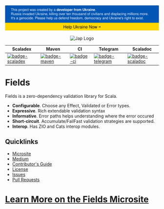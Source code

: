 [![Stand With Ukraine](https://raw.githubusercontent.com/vshymanskyy/StandWithUkraine/main/banner-direct-single.svg)](https://stand-with-ukraine.pp.ua)

<p align="center">
    <img src="assets/jap-logo.png" alt="Jap Logo"/>
</p>

| Scaladex                           | Maven                        | CI                     | Telegram                           | Scaladoc                           |
| ---------------------------------- | ---------------------------- | ---------------------- | ---------------------------------- | ---------------------------------- |
| [![badge-scaladex]][link-scaladex] | [![badge-maven]][link-maven] | [![badge-ci]][link-ci] | [![badge-telegram]][link-telegram] | [![badge-scaladoc]][link-scaladoc] |

# Fields

Fields is a zero-dependency validation library for Scala.

- **Configurable**. Choose any Effect, Validated or Error types.
- **Expressive**. Rich extendable validation syntax
- **Informative**. Error paths helps understanding where the error occured
- **Short-circuit**. Accumulate/FailFast validation strategies are supported.
- **Interop**. Has ZIO and Cats interop modules.

## Quicklinks

- [Microsite](https://jap-company.github.io/fields)
- [Medium](https://medium.com/@oleh.dubynskiy/fields-scala-validation-library-86ac818cd704)
- [Contributor's Guide](https://jap-company.github.io/fields/docs/contributing)
- [License](LICENSE)
- [Issues](https://github.com/jap-company/fields/issues)
- [Pull Requests](https://github.com/jap-company/fields/pulls)

# [Learn More on the Fields Microsite](https://jap-company.github.io/fields)

[link-scaladex]: https://index.scala-lang.org/jap-company/fields/fields-core "Scaladex"
[link-maven]: https://maven-badges.herokuapp.com/maven-central/company.jap/fields-core_2.13 "Maven"
[link-ci]: https://github.com/jap-company/fields/actions?query=workflow%3A%22CI%22 "CI"
[link-telegram]: https://t.me/jap_fields "Telegram"
[link-scaladoc]: https://jap-company.github.io/fields/api "Scaladoc"
[badge-ci]: https://github.com/jap-company/fields/workflows/CI/badge.svg "CI"
[badge-maven]: https://maven-badges.herokuapp.com/maven-central/company.jap/fields-core_2.13/badge.svg "Maven"
[badge-scaladex]: https://index.scala-lang.org/jap-company/fields/fields-core/latest-by-scala-version.svg?platform=jvm "Scaladex"
[badge-telegram]: https://img.shields.io/badge/telegram-chat-brightgreen "Telegram"
[badge-scaladoc]: https://img.shields.io/badge/scaladoc-read-brightgreen "Scaladoc"
